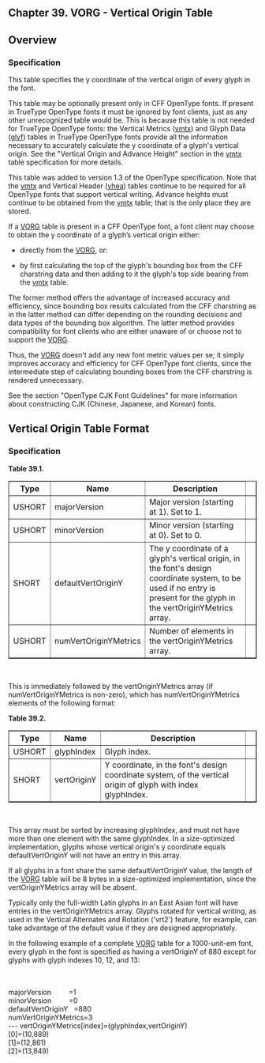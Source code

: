 <div xmlns="http://www.w3.org/1999/xhtml" role="" class="chapter"><div class="titlepage"><div><div><h2 class="title"><a name="chapter.VORG"></a>Chapter 39. VORG - Vertical Origin Table</h2></div></div></div><div role="fragment" class="section"><div class="titlepage"><div><div><h2 class="title" style="clear: both"><a name="idm383050912656"></a>Overview</h2></div></div></div><div role="specification" class="section"><div class="titlepage"><div><div><h3 class="title"><a name="section.39.1.1"></a>Specification</h3></div></div></div><p role="">This table specifies the y coordinate of the vertical
          origin of every glyph in the font.</p><p role="">This table may be optionally present only in CFF
          OpenType fonts. If present in TrueType OpenType fonts it
          must be ignored by font clients, just as any other
          unrecognized table would be. This is because this table is
          not needed for TrueType OpenType fonts: the Vertical Metrics
          (<a role="" class="link" href="chapter.vmtx.html" title="Chapter 38. vmtx - Vertical Metrics Table">vmtx</a>) and Glyph Data
          (<a role="" class="link" href="chapter.glyf.html" title="Chapter 16. glyf - Glyf Data">glyf</a>) tables in TrueType OpenType fonts
          provide all the information necessary to accurately
          calculate the y coordinate of a glyph's vertical origin. See
          the "Vertical Origin and Advance Height" section in the
          <a role="" class="link" href="chapter.vmtx.html" title="Chapter 38. vmtx - Vertical Metrics Table">vmtx</a> table specification for more
          details.</p><p role="">This table was added to version 1.3 of the OpenType
          specification. Note that the <a role="" class="link" href="chapter.vmtx.html" title="Chapter 38. vmtx - Vertical Metrics Table">vmtx</a> and
          Vertical Header (<a role="" class="link" href="chapter.vhea.html" title="Chapter 37. vhea - Vertical Header Table">vhea</a>) tables continue to
          be required for all OpenType fonts that support vertical
          writing. Advance heights must continue to be obtained from
          the <a role="" class="link" href="chapter.vmtx.html" title="Chapter 38. vmtx - Vertical Metrics Table">vmtx</a> table; that is the only place
          they are stored.</p><p role="">If a <a role="" class="link" href="chapter.VORG.html" title="Chapter 39. VORG - Vertical Origin Table">VORG</a> table is present in a CFF
          OpenType font, a font client may choose to obtain the y
          coordinate of a glyph’s vertical origin either:</p><div role="" class="itemizedlist"><ul class="itemizedlist" style="list-style-type: disc; "><li role="" class="listitem"><p role="">directly from the <a role="" class="link" href="chapter.VORG.html" title="Chapter 39. VORG - Vertical Origin Table">VORG</a>, or:</p></li><li role="" class="listitem"><p role=""> by first calculating the top of the glyph's
              bounding box from the CFF charstring data and then
              adding to it the glyph's top side bearing from the
              <a role="" class="link" href="chapter.vmtx.html" title="Chapter 38. vmtx - Vertical Metrics Table">vmtx</a> table.</p></li></ul></div><p role="">The former method offers the advantage of increased
          accuracy and efficiency, since bounding box results
          calculated from the CFF charstring as in the latter method
          can differ depending on the rounding decisions and data
          types of the bounding box algorithm. The latter method
          provides compatibility for font clients who are either
          unaware of or choose not to support the <a role="" class="link" href="chapter.VORG.html" title="Chapter 39. VORG - Vertical Origin Table">VORG</a>.</p><p role="">Thus, the <a role="" class="link" href="chapter.VORG.html" title="Chapter 39. VORG - Vertical Origin Table">VORG</a> doesn't add any new font metric values
          per se; it simply improves accuracy and efficiency for CFF
          OpenType font clients, since the intermediate step of
          calculating bounding boxes from the CFF charstring is
          rendered unnecessary.</p><p role="">See the section "OpenType CJK Font Guidelines" for more
          information about constructing CJK (Chinese, Japanese, and
          Korean) fonts.</p></div></div><div role="fragment" class="section"><div class="titlepage"><div><div><h2 class="title" style="clear: both"><a name="idm383050896080"></a>Vertical Origin Table Format</h2></div></div></div><div role="specification" class="section"><div class="titlepage"><div><div><h3 class="title"><a name="section.39.2.1"></a>Specification</h3></div></div></div><div class="table"><a name="idm383050894256"></a><p class="title"><strong>Table 39.1. </strong></p><div class="table-contents"><table role="" class="table" border="1"><colgroup><col/><col/><col/><col/></colgroup><thead><tr><th role="">Type</th><th role="">Name</th><th role="">Description</th><td class="auto-generated"> </td></tr></thead><tbody><tr><td role="">USHORT</td><td role="">majorVersion</td><td role="">Major version (starting at 1). Set to
              1.</td><td class="auto-generated"> </td></tr><tr><td role="">USHORT</td><td role="">minorVersion</td><td role="">Minor version (starting at 0). Set to
              0.</td><td class="auto-generated"> </td></tr><tr><td role="">SHORT</td><td role="">defaultVertOriginY</td><td role="">The y coordinate of a glyph's vertical
              origin, in the font's design coordinate system, to be
              used if no entry is present for the glyph in the
              vertOriginYMetrics array.</td><td class="auto-generated"> </td></tr><tr><td role="">USHORT</td><td role="">numVertOriginYMetrics</td><td role="">Number of elements in the vertOriginYMetrics
              array.</td><td class="auto-generated"> </td></tr></tbody></table></div></div><br class="table-break"/><p role="">This is immediately followed by the vertOriginYMetrics
          array (if numVertOriginYMetrics is non-zero), which has
          numVertOriginYMetrics elements of the following
          format:</p><div class="table"><a name="idm383050885392"></a><p class="title"><strong>Table 39.2. </strong></p><div class="table-contents"><table role="" class="table" border="1"><colgroup><col/><col/><col/><col/></colgroup><thead><tr><th role="">Type</th><th role="">Name</th><th role="">Description</th><td class="auto-generated"> </td></tr></thead><tbody><tr><td role="">USHORT</td><td role="">glyphIndex</td><td role=""> Glyph index.</td><td class="auto-generated"> </td></tr><tr><td role="">SHORT</td><td role="">vertOriginY</td><td role="">Y coordinate, in the font's design coordinate
              system, of the vertical origin of glyph with index
              glyphIndex.</td><td class="auto-generated"> </td></tr></tbody></table></div></div><br class="table-break"/><p role="">This array must be sorted by increasing glyphIndex, and
          must not have more than one element with the same
          glyphIndex. In a size-optimized implementation, glyphs whose
          vertical origin's y coordinate equals defaultVertOriginY
          will not have an entry in this array.</p><p role="">If all glyphs in a font share the same
          defaultVertOriginY value, the length of the <a role="" class="link" href="chapter.VORG.html" title="Chapter 39. VORG - Vertical Origin Table">VORG</a> table
          will be 8 bytes in a size-optimized implementation, since
          the vertOriginYMetrics array will be absent.</p><p role="">Typically only the full-width Latin glyphs in an East
          Asian font will have entries in the vertOriginYMetrics
          array. Glyphs rotated for vertical writing, as used in the
          Vertical Alternates and Rotation ('vrt2') feature, for
          example, can take advantage of the default value if they are
          designed appropriately.</p><p role="">In the following example of a complete <a role="" class="link" href="chapter.VORG.html" title="Chapter 39. VORG - Vertical Origin Table">VORG</a> table for
          a 1000-unit-em font, every glyph in the font is specified as
          having a vertOriginY of 880 except for glyphs with glyph
          indexes 10, 12, and 13:</p><div role="" class="literallayout"><p><br/>
<br/>
majorVersion         =1<br/>
minorVersion         =0<br/>
defaultVertOriginY   =880<br/>
numVertOriginYMetrics=3<br/>
--- vertOriginYMetrics[index]=(glyphIndex,vertOriginY)<br/>
[0]=(10,889)<br/>
[1]=(12,861)<br/>
[2]=(13,849)<br/>
<br/>
</p></div></div></div></div>
